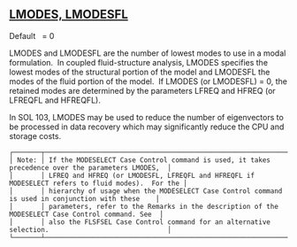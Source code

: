 ## [LMODES, LMODESFL](https://help.hexagonmi.com/bundle/MSC_Nastran_2022.4/page/Nastran_Combined_Book/qrg/parameters/TOC.LMODES.LMODESFL.xhtml)

Default    = 0

LMODES and LMODESFL are the number of lowest modes to use in a modal formulation.  In coupled fluid-structure analysis, LMODES specifies the lowest modes of the structural portion of the model and LMODESFL the modes of the fluid portion of the model.  If LMODES (or LMODESFL) = 0, the retained modes are determined by the parameters LFREQ and HFREQ (or LFREQFL and HFREQFL).

In SOL 103, LMODES may be used to reduce the number of eigenvectors to be processed in data recovery which may significantly reduce the CPU and storage costs.

```text
┌───────┬──────────────────────────────────────────────────────────────────────────────────────────────────┐
│ Note: │ If the MODESELECT Case Control command is used, it takes precedence over the parameters LMODES,  │
│       │ LFREQ and HFREQ (or LMODESFL, LFREQFL and HFREQFL if MODESELECT refers to fluid modes).  For the │
│       │ hierarchy of usage when the MODESELECT Case Control command is used in conjunction with these    │
│       │ parameters, refer to the Remarks in the description of the MODESELECT Case Control command. See  │
│       │ also the FLSFSEL Case Control command for an alternative selection.                              │
└───────┴──────────────────────────────────────────────────────────────────────────────────────────────────┘
```
